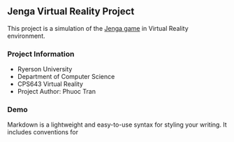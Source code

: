 ## Jenga Virtual Reality Project

This project is a simulation of the [Jenga game](https://en.wikipedia.org/wiki/Jenga) in Virtual Reality environment.

### Project Information
 - Ryerson University
 - Department of Computer Science
 - CPS643 Virtual Reality
 - Project Author: Phuoc Tran

### Demo

Markdown is a lightweight and easy-to-use syntax for styling your writing. It includes conventions for

